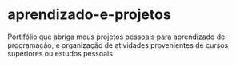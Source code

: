 # aprendizado-e-projetos
Portifólio que abriga meus projetos pessoais para aprendizado de programação, e organização de atividades provenientes de cursos superiores ou estudos pessoais.
